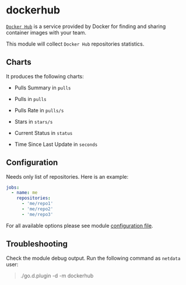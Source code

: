 # dockerhub

[`Docker Hub`](https://docs.docker.com/docker-hub/) is a service provided by Docker for finding and sharing container images with your team.
 
This module will collect `Docker Hub` repositories statistics.

## Charts

It produces the following charts:

-   Pulls Summary in `pulls`

-   Pulls in `pulls`
 
-   Pulls Rate in `pulls/s`

-   Stars in `stars/s`
  
-   Current Status in `status`
  
-   Time Since Last Update in `seconds`

## Configuration

Needs only list of repositories. Here is an example:

```yaml
jobs:
  - name: me
    repositories:
      - 'me/repo1'
      - 'me/repo2'
      - 'me/repo3' 
```

For all available options please see module [configuration file](https://github.com/netdata/go.d.plugin/blob/master/config/go.d/dockerhub.conf).

## Troubleshooting

Check the module debug output. Run the following command as `netdata` user:

> ./go.d.plugin -d -m dockerhub
